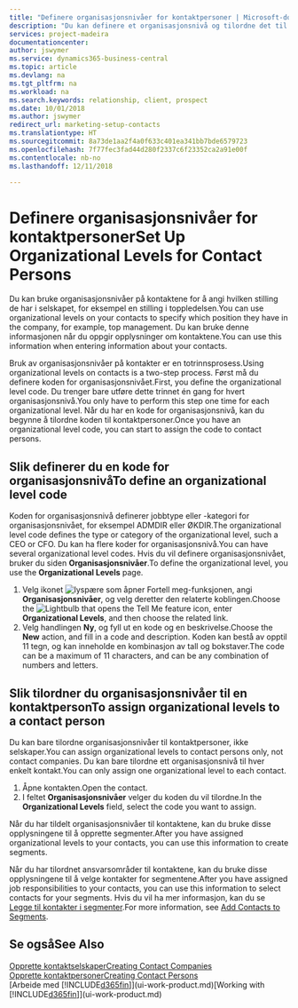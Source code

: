 ```yaml
---
title: "Definere organisasjonsnivåer for kontaktpersoner | Microsoft-dokumentasjon"
description: "Du kan definere et organisasjonsnivå og tilordne det til kontakten for å angi hvilken stilling de har i selskapet sitt, for eksempel en stilling i toppledelsen."
services: project-madeira
documentationcenter: 
author: jswymer
ms.service: dynamics365-business-central
ms.topic: article
ms.devlang: na
ms.tgt_pltfrm: na
ms.workload: na
ms.search.keywords: relationship, client, prospect
ms.date: 10/01/2018
ms.author: jswymer
redirect_url: marketing-setup-contacts
ms.translationtype: HT
ms.sourcegitcommit: 8a73de1aa2f4a0f633c401ea341bb7bde6579723
ms.openlocfilehash: 7f77fec3fad44d280f2337c6f23352ca2a91e00f
ms.contentlocale: nb-no
ms.lasthandoff: 12/11/2018

---
```

# <a name="set-up-organizational-levels-for-contact-persons"></a><span data-ttu-id="30ebc-103">Definere organisasjonsnivåer for kontaktpersoner</span><span class="sxs-lookup"><span data-stu-id="30ebc-103">Set Up Organizational Levels for Contact Persons</span></span>
<span data-ttu-id="30ebc-104">Du kan bruke organisasjonsnivåer på kontaktene for å angi hvilken stilling de har i selskapet, for eksempel en stilling i toppledelsen.</span><span class="sxs-lookup"><span data-stu-id="30ebc-104">You can use organizational levels on your contacts to specify which position they have in the company, for example, top management.</span></span> <span data-ttu-id="30ebc-105">Du kan bruke denne informasjonen når du oppgir opplysninger om kontaktene.</span><span class="sxs-lookup"><span data-stu-id="30ebc-105">You can use this information when entering information about your contacts.</span></span>

<span data-ttu-id="30ebc-106">Bruk av organisasjonsnivåer på kontakter er en totrinnsprosess.</span><span class="sxs-lookup"><span data-stu-id="30ebc-106">Using organizational levels on contacts is a two-step process.</span></span> <span data-ttu-id="30ebc-107">Først må du definere koden for organisasjonsnivået.</span><span class="sxs-lookup"><span data-stu-id="30ebc-107">First, you define the organizational level code.</span></span> <span data-ttu-id="30ebc-108">Du trenger bare utføre dette trinnet én gang for hvert organisasjonsnivå.</span><span class="sxs-lookup"><span data-stu-id="30ebc-108">You only have to perform this step one time for each organizational level.</span></span> <span data-ttu-id="30ebc-109">Når du har en kode for organisasjonsnivå, kan du begynne å tilordne koden til kontaktpersoner.</span><span class="sxs-lookup"><span data-stu-id="30ebc-109">Once you have an organizational level code, you can start to assign the code to contact persons.</span></span>

## <a name="to-define-an-organizational-level-code"></a><span data-ttu-id="30ebc-110">Slik definerer du en kode for organisasjonsnivå</span><span class="sxs-lookup"><span data-stu-id="30ebc-110">To define an organizational level code</span></span>
<span data-ttu-id="30ebc-111">Koden for organisasjonsnivå definerer jobbtype eller -kategori for organisasjonsnivået, for eksempel ADMDIR eller ØKDIR.</span><span class="sxs-lookup"><span data-stu-id="30ebc-111">The organizational level code defines the type or category of the organizational level, such a CEO  or CFO.</span></span> <span data-ttu-id="30ebc-112">Du kan ha flere koder for organisasjonsnivå.</span><span class="sxs-lookup"><span data-stu-id="30ebc-112">You can have several organizational level codes.</span></span> <span data-ttu-id="30ebc-113">Hvis du vil definere organisasjonsnivået, bruker du siden **Organisasjonsnivåer**.</span><span class="sxs-lookup"><span data-stu-id="30ebc-113">To define the organizational level, you use the **Organizational Levels** page.</span></span>

1. <span data-ttu-id="30ebc-114">Velg ikonet ![lyspære som åpner Fortell meg-funksjonen](media/ui-search/search_small.png "Fortell hva du vil gjøre"), angi **Organisasjonsnivåer**, og velg deretter den relaterte koblingen.</span><span class="sxs-lookup"><span data-stu-id="30ebc-114">Choose the ![Lightbulb that opens the Tell Me feature](media/ui-search/search_small.png "Tell me what you want to do") icon, enter **Organizational Levels**, and then choose the related link.</span></span>
2. <span data-ttu-id="30ebc-115">Velg handlingen **Ny**, og fyll ut en kode og en beskrivelse.</span><span class="sxs-lookup"><span data-stu-id="30ebc-115">Choose the **New** action, and fill in a code and description.</span></span> <span data-ttu-id="30ebc-116">Koden kan bestå av opptil 11 tegn, og kan inneholde en kombinasjon av tall og bokstaver.</span><span class="sxs-lookup"><span data-stu-id="30ebc-116">The code can be a maximum of 11 characters, and can be any combination of numbers and letters.</span></span>

## <a name="to-assign-organizational-levels-to-a-contact-person"></a><span data-ttu-id="30ebc-117">Slik tilordner du organisasjonsnivåer til en kontaktperson</span><span class="sxs-lookup"><span data-stu-id="30ebc-117">To assign organizational levels to a contact person</span></span>
<span data-ttu-id="30ebc-118">Du kan bare tilordne organisasjonsnivåer til kontaktpersoner, ikke selskaper.</span><span class="sxs-lookup"><span data-stu-id="30ebc-118">You can assign organizational levels to contact persons only, not contact companies.</span></span> <span data-ttu-id="30ebc-119">Du kan bare tilordne ett organisasjonsnivå til hver enkelt kontakt.</span><span class="sxs-lookup"><span data-stu-id="30ebc-119">You can only assign one organizational level to each contact.</span></span>

1. <span data-ttu-id="30ebc-120">Åpne kontakten.</span><span class="sxs-lookup"><span data-stu-id="30ebc-120">Open the contact.</span></span>
2. <span data-ttu-id="30ebc-121">I feltet **Organisasjonsnivåer** velger du koden du vil tilordne.</span><span class="sxs-lookup"><span data-stu-id="30ebc-121">In the **Organizational Levels** field, select the code you want to assign.</span></span>

<span data-ttu-id="30ebc-122">Når du har tildelt organisasjonsnivåer til kontaktene, kan du bruke disse opplysningene til å opprette segmenter.</span><span class="sxs-lookup"><span data-stu-id="30ebc-122">After you have assigned organizational levels to your contacts, you can use this information to create segments.</span></span>

<span data-ttu-id="30ebc-123">Når du har tilordnet ansvarsområder til kontaktene, kan du bruke disse opplysningene til å velge kontakter for segmentene.</span><span class="sxs-lookup"><span data-stu-id="30ebc-123">After you have assigned job responsibilities to your contacts, you can use this information to select contacts for your segments.</span></span> <span data-ttu-id="30ebc-124">Hvis du vil ha mer informasjon, kan du se [Legge til kontakter i segmenter](marketing-add-contact-segment.md).</span><span class="sxs-lookup"><span data-stu-id="30ebc-124">For more information, see [Add Contacts to Segments](marketing-add-contact-segment.md).</span></span>

## <a name="see-also"></a><span data-ttu-id="30ebc-125">Se også</span><span class="sxs-lookup"><span data-stu-id="30ebc-125">See Also</span></span>
[<span data-ttu-id="30ebc-126">Opprette kontaktselskaper</span><span class="sxs-lookup"><span data-stu-id="30ebc-126">Creating Contact Companies</span></span>](marketing-create-contact-companies.md)  
[<span data-ttu-id="30ebc-127">Opprette kontaktpersoner</span><span class="sxs-lookup"><span data-stu-id="30ebc-127">Creating Contact Persons</span></span>](marketing-create-contact-persons.md)  
<span data-ttu-id="30ebc-128">[Arbeide med [!INCLUDE[d365fin](includes/d365fin_md.md)]](ui-work-product.md)</span><span class="sxs-lookup"><span data-stu-id="30ebc-128">[Working with [!INCLUDE[d365fin](includes/d365fin_md.md)]](ui-work-product.md)</span></span>  

